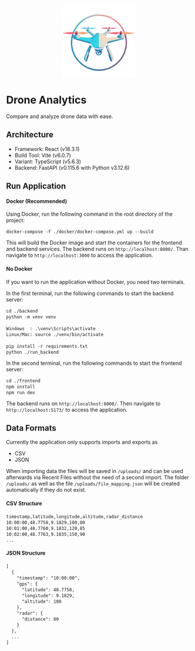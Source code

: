 <div align="center">
    <a href="https://github.com/mosait/Drone_Data_Analyzer" />
        <img alt="Drone" height="200px" src="./frontend/public/drone.png">
    </a>
</div>

# Drone Analytics

Compare and analyze drone data with ease.

## Architecture

- Framework: React (v18.3.1)
- Build Tool: Vite (v6.0.7)
- Variant: TypeScript (v5.6.3)
- Backend: FastAPI (v0.115.6 with Python v3.12.6)

## Run Application

#### Docker (Recommended)

Using Docker, run the following command in the root directory of the project:

```
docker-compose -f ./docker/docker-compose.yml up --build
```

This will build the Docker image and start the containers for the frontend and backend services.
The backend runs on `http://localhost:8000/`.
Than navigate to `http://localhost:3000` to access the application.

#### No Docker

If you want to run the application without Docker, you need two terminals.

In the first terminal, run the following commands to start the backend server:

```
cd ./backend
python -m venv venv

Windows  : .\venv\Scripts\activate
Linux/Mac: source ./venv/bin/activate

pip install -r requirements.txt
python ./run_backend
```

In the second terminal, run the following commands to start the frontend server:

```
cd ./frontend
npm install
npm run dev
```

The backend runs on `http://localhost:8000/`.
Then navigate to `http://localhost:5173/` to access the application.

## Data Formats

Currently the application only supports imports and exports as

- CSV
- JSON

When importing data the files will be saved in `/uploads/` and can be used afterwards via Recent Files without the need of a second import.
The folder `/uploads/` as well as the file `/uploads/file_mapping.json` will be created automatically if they do not exist.

#### CSV Structure

```
timestamp,latitude,longitude,altitude,radar_distance
10:00:00,48.7758,9.1829,100,80
10:01:00,48.7760,9.1832,120,85
10:02:00,48.7763,9.1835,150,90
...
```

#### JSON Structure

```
[
  {
    "timestamp": "10:00:00",
    "gps": {
      "latitude": 48.7758,
      "longitude": 9.1829,
      "altitude": 100
    },
    "radar": {
      "distance": 80
    }
  },
  ...
]
```

